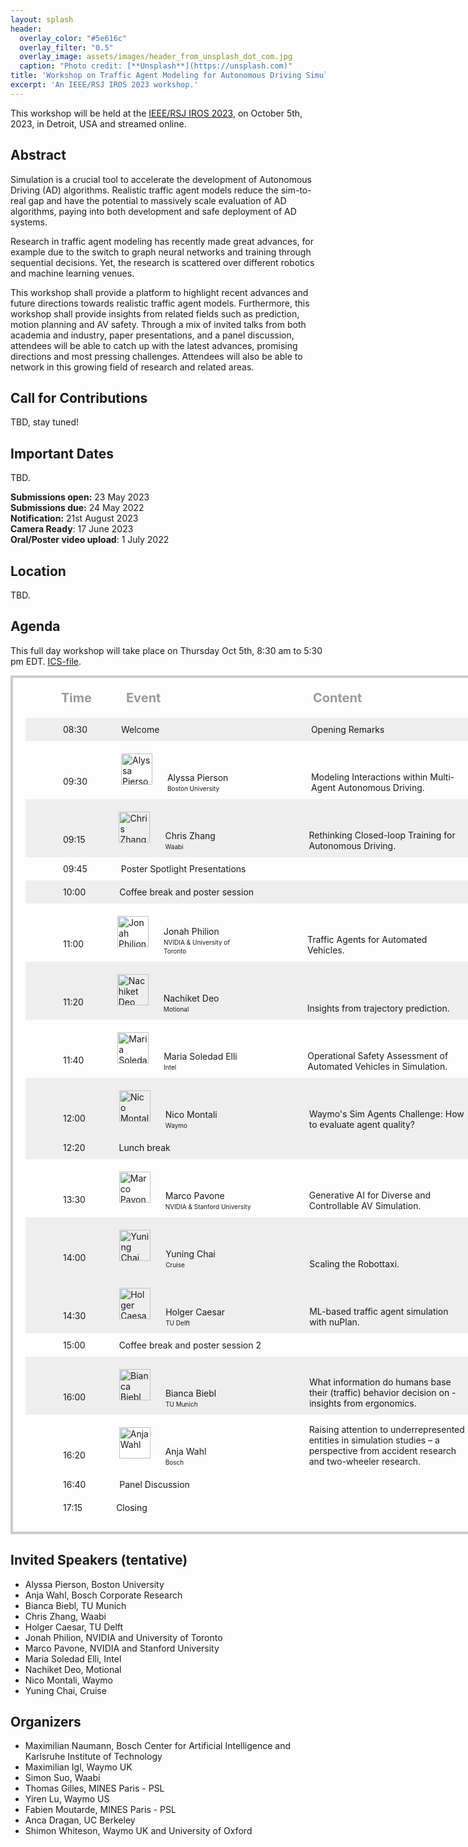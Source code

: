 ```yaml
---
layout: splash
header:
  overlay_color: "#5e616c"
  overlay_filter: "0.5"
  overlay_image: assets/images/header_from_unsplash_dot_com.jpg
  caption: "Photo credit: [**Unsplash**](https://unsplash.com)"
title: 'Workshop on Traffic Agent Modeling for Autonomous Driving Simulation'
excerpt: 'An IEEE/RSJ IROS 2023 workshop.'
---
```


<style>
.schedule-table-heading {
    display: inline;
    font-weight: bold;
    font-size: 20px;
    color: #999999;
    padding:0 0 20px 0;
}

.schedule-table-timecol {
    padding:0 50px 0 50px;
    display:inline;
}

.schedule-table-eventcol {
    display:inline;
    display:inline-block;
    inline-size: 300px;
}

.schedule-table-contentcol {
    display:inline;
    display:inline-block;
    inline-size: 250px;
    font-size:14px;
    line-height: normal;
}

.schedule-table-row-even {
    display:block;
    width:800px;
    background-color: #EEEEEE;
    padding:10px;
}

.schedule-table-row-odd {
    display:block;
    width:800px;
    padding:10px;
}
</style>

This workshop will be held at the [IEEE/RSJ IROS 2023](https://ieee-iros.org/), on October 5th, 2023, in Detroit, USA and streamed online.

## Abstract

Simulation is a crucial tool to accelerate the development of Autonomous Driving (AD) algorithms. Realistic traffic agent models reduce the sim-to-real gap and have the potential to massively scale evaluation of AD algorithms, paying into both development and safe deployment of AD systems.

Research in traffic agent modeling has recently made great advances, for example due to the switch to graph neural networks and training through sequential decisions. Yet, the research is scattered over different robotics and machine learning venues.

This workshop shall provide a platform to highlight recent advances and future directions towards realistic traffic agent models. Furthermore, this workshop shall provide insights from related fields such as prediction, motion planning and AV safety. Through a mix of invited talks from both academia and industry, paper presentations, and a panel discussion, attendees will be able to catch up with the latest advances, promising directions and most pressing challenges. Attendees will also be able to network in this growing field of research and related areas.

## Call for Contributions

TBD, stay tuned!

## Important Dates

TBD.

<div>
<b>Submissions open:</b> 23 May 2023<br>
<b>Submissions due:</b> 24 May 2022<br>
<b>Notification:</b> 21st August 2023<br>
<b>Camera Ready</b>: 17 June 2023<br>
<b>Oral/Poster video upload</b>: 1 July 2022
</div>

## Location

TBD.

## Agenda

This full day workshop will take place on Thursday Oct 5th, 8:30 am to 5:30 pm
EDT. [ICS-file](assets/TAM-Workshop.ics).

<div style="display:block; width:900px; padding:20px; border:solid 4px #CCCCCC;">
<div class="schedule-table-heading" style="margin-left:57px; display:inline-block; inline-size:100px;">Time</div>
<div class="schedule-table-heading" style="display:inline-block; inline-size:295px;">Event</div>
<div class="schedule-table-heading">Content</div>

<div class="schedule-table-row-even">
  <div class="schedule-table-timecol">08:30</div>
  <div class="schedule-table-eventcol">Welcome</div>
  <div class="schedule-table-contentcol">Opening Remarks</div>
</div>

<div class="schedule-table-row-odd">
  <div class="schedule-table-timecol" style="vertical-align: 10px;">09:30</div>
  <div class="schedule-table-eventcol">
    <div style="display:inline-block; width:270px; margin:20px 0 0 0;">
      <div style="display:inline-block; width:60px;">
        <img style="width:50px; height:50px; position: relative; bottom: 10px;" src="{{ site.baseurl }}/assets/images/speakers/alyssa_pierson.png" alt="Alyssa Pierson">
      </div>
        <div style="display:inline-block; width:150px; line-height:1.4;">
          <p style="margin:0 0 0 10px;">Alyssa Pierson</p>
          <p style="margin:0 0 0 10px; font-size:10px;">Boston University</p>
        </div>
    </div>
  </div>
  <div class="schedule-table-contentcol">
    <!-- <a href="https://youtu.be/AOOZTR2fZdE" target="_blank"><i> -->
      Modeling Interactions within Multi-Agent Autonomous Driving.
    <!-- </i></a> -->
  </div>
</div>

<div class="schedule-table-row-even">
  <div class="schedule-table-timecol" style="vertical-align: 10px;">
    09:15
  </div>
  <div class="schedule-table-eventcol">
    <div style="display:inline-block; width:270px; margin:20px 0 0 0;">
      <div style="display:inline-block; width:60px;">
        <img style="width:50px; height:50px; position: relative; bottom: 10px;"
          src="{{ site.baseurl }}/assets/images/speakers/chris_zhang.png" alt="Chris Zhang">
      </div>
        <div style="display:inline-block; width:150px; line-height:1.4;">
          <p style="margin:0 0 0 10px;">
            Chris Zhang
          </p>
          <p style="margin:0 0 0 10px; font-size:10px;">
            Waabi
          </p>
        </div>
    </div>
  </div>
  <div class="schedule-table-contentcol">
    <!-- <a href="https://youtu.be/AOOZTR2fZdE" target="_blank"><i> -->
      Rethinking Closed-loop Training for Autonomous Driving.
    <!-- </i></a> -->
  </div>
</div>

<div class="schedule-table-row-odd">
  <div class="schedule-table-timecol">09:45</div>
  <div class="schedule-table-eventcol">Poster Spotlight Presentations</div>
  <div class="schedule-table-contentcol"></div>
</div>

<div class="schedule-table-row-even">
  <div class="schedule-table-timecol">10:00</div>
  <div class="schedule-table-eventcol">Coffee break and poster session</div>
  <div class="schedule-table-contentcol"></div>
</div>

<div class="schedule-table-row-odd">
  <div class="schedule-table-timecol" style="vertical-align: 10px;">
    11:00
  </div>
  <div class="schedule-table-eventcol">
    <div style="display:inline-block; width:270px; margin:20px 0 0 0;">
      <div style="display:inline-block; width:60px;">
        <img style="width:50px; height:50px; position: relative; bottom: 10px;"
          src="{{ site.baseurl }}/assets/images/speakers/jonah_philion.png" alt="Jonah Philion">
      </div>
        <div style="display:inline-block; width:150px; line-height:1.4;">
          <p style="margin:0 0 0 10px;">
            Jonah Philion
          </p>
          <p style="margin:0 0 0 10px; font-size:10px;">
            NVIDIA & University of Toronto
          </p>
        </div>
    </div>
  </div>
  <div class="schedule-table-contentcol">
    <!-- <a href="https://youtu.be/AOOZTR2fZdE" target="_blank"><i> -->
      Traffic Agents for Automated Vehicles.
    <!-- </i></a> -->
  </div>
</div>

<div class="schedule-table-row-even">
  <div class="schedule-table-timecol" style="vertical-align: 10px;">
    11:20
  </div>
  <div class="schedule-table-eventcol">
    <div style="display:inline-block; width:270px; margin:20px 0 0 0;">
      <div style="display:inline-block; width:60px;">
        <img style="width:50px; height:50px; position: relative; bottom: 10px;"
          src="{{ site.baseurl }}/assets/images/speakers/nachiket_deo.png" alt="Nachiket Deo">
      </div>
        <div style="display:inline-block; width:150px; line-height:1.4;">
          <p style="margin:0 0 0 10px;">
            Nachiket Deo
          </p>
          <p style="margin:0 0 0 10px; font-size:10px;">
            Motional
          </p>
        </div>
    </div>
  </div>
  <div class="schedule-table-contentcol">
    <!-- <a href="https://youtu.be/AOOZTR2fZdE" target="_blank"><i> -->
      Insights from trajectory prediction.
    <!-- </i></a> -->
  </div>
</div>

<div class="schedule-table-row-odd">
  <div class="schedule-table-timecol" style="vertical-align: 10px;">
    11:40
  </div>
  <div class="schedule-table-eventcol">
    <div style="display:inline-block; width:270px; margin:20px 0 0 0;">
      <div style="display:inline-block; width:60px;">
        <img style="width:50px; height:50px; position: relative; bottom: 10px;"
          src="{{ site.baseurl }}/assets/images/speakers/maria_soledad_elli.png" alt="Maria Soledad Elli">
      </div>
        <div style="display:inline-block; width:150px; line-height:1.4;">
          <p style="margin:0 0 0 10px;">
            Maria Soledad Elli
          </p>
          <p style="margin:0 0 0 10px; font-size:10px;">
            Intel
          </p>
        </div>
    </div>
  </div>
  <div class="schedule-table-contentcol">
    <!-- <a href="https://youtu.be/AOOZTR2fZdE" target="_blank"><i> -->
      Operational Safety Assessment of Automated Vehicles in Simulation.
    <!-- </i></a> -->
  </div>
</div>

<div class="schedule-table-row-even">
  <div class="schedule-table-timecol" style="vertical-align: 10px;">
    12:00
  </div>
  <div class="schedule-table-eventcol">
    <div style="display:inline-block; width:270px; margin:20px 0 0 0;">
      <div style="display:inline-block; width:60px;">
        <img style="width:50px; height:50px; position: relative; bottom: 10px;"
          src="{{ site.baseurl }}/assets/images/speakers/nico_montali.png" alt="Nico Montali">
      </div>
        <div style="display:inline-block; width:150px; line-height:1.4;">
          <p style="margin:0 0 0 10px;">
            Nico Montali
          </p>
          <p style="margin:0 0 0 10px; font-size:10px;">
            Waymo
          </p>
        </div>
    </div>
  </div>
  <div class="schedule-table-contentcol">
    <!-- <a href="https://youtu.be/AOOZTR2fZdE" target="_blank"><i> -->
      Waymo's Sim Agents Challenge: How to evaluate agent quality?
    <!-- </i></a> -->
  </div>
</div>

<div class="schedule-table-row-even">
  <div class="schedule-table-timecol">12:20</div>
  <div class="schedule-table-eventcol">Lunch break</div>
  <div class="schedule-table-contentcol"></div>
</div>

<div class="schedule-table-row-odd">
  <div class="schedule-table-timecol" style="vertical-align: 10px;">
    13:30
  </div>
  <div class="schedule-table-eventcol">
    <div style="display:inline-block; width:270px; margin:20px 0 0 0;">
      <div style="display:inline-block; width:60px;">
        <img style="width:50px; height:50px; position: relative; bottom: 10px;"
          src="{{ site.baseurl }}/assets/images/speakers/marco_pavone.png" alt="Marco Pavone">
      </div>
        <div style="display:inline-block; width:150px; line-height:1.4;">
          <p style="margin:0 0 0 10px;">
            Marco Pavone
          </p>
          <p style="margin:0 0 0 10px; font-size:10px;">
            NVIDIA & Stanford University
          </p>
        </div>
    </div>
  </div>
  <div class="schedule-table-contentcol">
    <!-- <a href="https://youtu.be/AOOZTR2fZdE" target="_blank"><i> -->
      Generative AI for Diverse and Controllable AV Simulation.
    <!-- </i></a> -->
  </div>
</div>

<div class="schedule-table-row-even">
  <div class="schedule-table-timecol" style="vertical-align: 10px;">
   14:00
  </div>
  <div class="schedule-table-eventcol">
    <div style="display:inline-block; width:270px; margin:20px 0 0 0;">
      <div style="display:inline-block; width:60px;">
        <img style="width:50px; height:50px; position: relative; bottom: 10px;"
          src="{{ site.baseurl }}/assets/images/speakers/yuning_chai.png" alt="Yuning Chai">
      </div>
        <div style="display:inline-block; width:150px; line-height:1.4;">
          <p style="margin:0 0 0 10px;">
            Yuning Chai
          </p>
          <p style="margin:0 0 0 10px; font-size:10px;">
            Cruise
          </p>
        </div>
    </div>
  </div>
  <div class="schedule-table-contentcol">
    <!-- <a href="https://youtu.be/AOOZTR2fZdE" target="_blank"><i> -->
      Scaling the Robottaxi.
    <!-- </i></a> -->
  </div>
</div>

<div class="schedule-table-row-even">
  <div class="schedule-table-timecol" style="vertical-align: 10px;">
    14:30
  </div>
  <div class="schedule-table-eventcol">
    <div style="display:inline-block; width:270px; margin:20px 0 0 0;">
      <div style="display:inline-block; width:60px;">
        <img style="width:50px; height:50px; position: relative; bottom: 10px;"
          src="{{ site.baseurl }}/assets/images/speakers/holger_caesor.png" alt="Holger Caesar">
      </div>
        <div style="display:inline-block; width:150px; line-height:1.4;">
          <p style="margin:0 0 0 10px;">
            Holger Caesar
          </p>
          <p style="margin:0 0 0 10px; font-size:10px;">
            TU Delft
          </p>
        </div>
    </div>
  </div>
  <div class="schedule-table-contentcol">
    <!-- <a href="https://youtu.be/AOOZTR2fZdE" target="_blank"><i> -->
      ML-based traffic agent simulation with nuPlan.
    <!-- </i></a> -->
  </div>
</div>

<div class="schedule-table-row-odd">
  <div class="schedule-table-timecol">15:00</div>
  <div class="schedule-table-eventcol">Coffee break and poster session 2</div>
  <div class="schedule-table-contentcol"></div>
</div>

<div class="schedule-table-row-even">
  <div class="schedule-table-timecol" style="vertical-align: 10px;">
    16:00
  </div>
  <div class="schedule-table-eventcol">
    <div style="display:inline-block; width:270px; margin:20px 0 0 0;">
      <div style="display:inline-block; width:60px;">
        <img style="width:50px; height:50px; position: relative; bottom: 10px;"
          src="{{ site.baseurl }}/assets/images/speakers/bianca_biebl.png" alt="Bianca Biebl">
      </div>
        <div style="display:inline-block; width:150px; line-height:1.4;">
          <p style="margin:0 0 0 10px;">
            Bianca Biebl
          </p>
          <p style="margin:0 0 0 10px; font-size:10px;">
            TU Munich
          </p>
        </div>
    </div>
  </div>
  <div class="schedule-table-contentcol">
    <!-- <a href="https://youtu.be/AOOZTR2fZdE" target="_blank"><i> -->
      What information do humans base their (traffic) behavior decision on - insights from ergonomics.
    <!-- </i></a> -->
  </div>
</div>

<div class="schedule-table-row-odd">
  <div class="schedule-table-timecol" style="vertical-align: 10px;">
    16:20
  </div>
  <div class="schedule-table-eventcol">
    <div style="display:inline-block; width:270px; margin:20px 0 0 0;">
      <div style="display:inline-block; width:60px;">
        <img style="width:50px; height:50px; position: relative; bottom: 10px;"
          src="{{ site.baseurl }}/assets/images/speakers/anja_wahl.png" alt="Anja Wahl">
      </div>
        <div style="display:inline-block; width:150px; line-height:1.4;">
          <p style="margin:0 0 0 10px;">
            Anja Wahl
          </p>
          <p style="margin:0 0 0 10px; font-size:10px;">
            Bosch
          </p>
        </div>
    </div>
  </div>
  <div class="schedule-table-contentcol">
    <!-- <a href="https://youtu.be/AOOZTR2fZdE" target="_blank"><i> -->
      Raising attention to underrepresented entities in simulation studies – a perspective from accident research and two-wheeler research.
    <!-- </i></a> -->
  </div>
</div>

<div class="schedule-table-row-odd">
  <div class="schedule-table-timecol">16:40</div>
  <div class="schedule-table-eventcol">Panel Discussion</div>
  <div class="schedule-table-contentcol"></div>
</div>

<div class="schedule-table-row-odd">
  <div class="schedule-table-timecol">17:15</div>
  <div class="schedule-table-eventcol">Closing</div>
  <div class="schedule-table-contentcol"></div>
</div>

</div>

## Invited Speakers (tentative)

- Alyssa Pierson, Boston University
- Anja Wahl, Bosch Corporate Research
- Bianca Biebl, TU Munich
- Chris Zhang, Waabi
- Holger Caesar, TU Delft
- Jonah Philion, NVIDIA and University of Toronto
- Marco Pavone, NVIDIA and Stanford University
- Maria Soledad Elli, Intel
- Nachiket Deo, Motional
- Nico Montali, Waymo
- Yuning Chai, Cruise

## Organizers

- Maximilian Naumann, Bosch Center for Artificial Intelligence and Karlsruhe Institute of Technology
- Maximilian Igl, Waymo UK
- Simon Suo, Waabi
- Thomas Gilles, MINES Paris - PSL
- Yiren Lu, Waymo US
- Fabien Moutarde, MINES Paris - PSL
- Anca Dragan, UC Berkeley
- Shimon Whiteson, Waymo UK and University of Oxford

